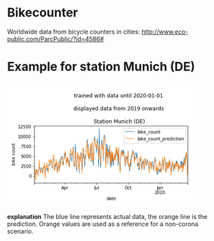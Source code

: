 # Bikecounter
Worldwide data from bicycle counters in cities: http://www.eco-public.com/ParcPublic/?id=4586#

# Example for station Munich (DE)

  ![Zeigt die Fahrradzahlen](prediction_parameters/prediction_Munich%20(DE).png "Visualisierung")
  
**explanation**
The blue line represents actual data, the orange line is the prediction. Orange values are used as a reference for a non-corona scenario.
